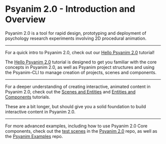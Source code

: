 # Psyanim 2.0 - Introduction and Overview

Psyanim 2.0 is a tool for rapid design, prototyping and deployment of psychology research experiments involving 2D procedural animation.

---

For a quick intro to Psyanim 2.0, check out our [Hello Psyanim 2.0](./hello_psyanim_2.md) tutorial!

The [Hello Psyanim 2.0](./hello_psyanim_2.md) tutorial is designed to get you familiar with the core concepts in Psyanim 2.0, as well as Psyanim project structures and using the Psyanim-CLI to manage creation of projects, scenes and components.

---

For a deeper understanding of creating interactive, animated content in Psyanim 2.0, check out the [Scenes and Entities](./scenes_and_entities.md) and [Entities and Components](./entities_and_components.md) tutorials.

These are a bit longer, but should give you a solid foundation to build interactive content in Psyanim 2.0.

---

For more advanced examples, including how to use Psyanim 2.0 Core components, check out the [test scenes](https://github.com/thefinnlab/psyanim-2/tree/master/test/scenes) in the [Psyanim 2.0](https://github.com/thefinnlab/psyanim-2/tree/master) repo, as well as the [Psyanim Examples](https://github.com/thefinnlab/psyanim-examples) repo.